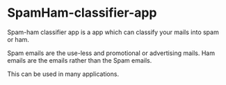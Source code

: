 # SpamHam-classifier-app

Spam-ham classifier app is a app which can classify your mails into spam or ham.

Spam emails are the use-less and promotional or advertising mails.
Ham emails are the emails rather than the Spam emails.

This can be used in many applications.
